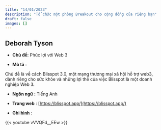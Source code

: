 ```yaml
---
title: "14/01/2023"
description: "Tổ chức một phòng Breakout cho cộng đồng của riêng bạn"
draft: false
images: []
---
```


## Deborah Tyson

- **Chủ đề:** Phúc lợi với Web 3

- **Mô tả** :

Chủ đề là về cách Blisspot 3.0, một mạng thương mại xã hội hỗ trợ web3, dành riêng cho sức khỏe và những lợi thế của việc Blisspot là một doanh nghiệp Web 3.

- **Ngôn ngữ** : Tiếng Anh

- **Trang web** : [https://blisspot.app/](https://blisspot.app/)

- **Ghi hình** :

{{< youtube vVVQFd__EEw >}}
